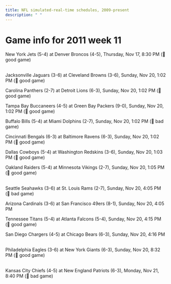 ```yaml
---
title: NFL simulated-real-time schedules, 2009-present
description: " "
---
```


# Game info for 2011 week 11

New York Jets (5-4) at Denver Broncos (4-5), Thursday, Nov 17, 8:30 PM (:football: good game)

<br/>Jacksonville Jaguars (3-6) at Cleveland Browns (3-6), Sunday, Nov 20, 1:02 PM (:football: good game)

Carolina Panthers (2-7) at Detroit Lions (6-3), Sunday, Nov 20, 1:02 PM (:football: good game)

Tampa Bay Buccaneers (4-5) at Green Bay Packers (9-0), Sunday, Nov 20, 1:02 PM (:football: good game)

Buffalo Bills (5-4) at Miami Dolphins (2-7), Sunday, Nov 20, 1:02 PM (:red_circle: bad game)

Cincinnati Bengals (6-3) at Baltimore Ravens (6-3), Sunday, Nov 20, 1:02 PM (:football: good game)

Dallas Cowboys (5-4) at Washington Redskins (3-6), Sunday, Nov 20, 1:03 PM (:football: good game)

Oakland Raiders (5-4) at Minnesota Vikings (2-7), Sunday, Nov 20, 1:05 PM (:football: good game)

<br/>Seattle Seahawks (3-6) at St. Louis Rams (2-7), Sunday, Nov 20, 4:05 PM (:red_circle: bad game)

Arizona Cardinals (3-6) at San Francisco 49ers (8-1), Sunday, Nov 20, 4:05 PM

Tennessee Titans (5-4) at Atlanta Falcons (5-4), Sunday, Nov 20, 4:15 PM (:football: good game)

San Diego Chargers (4-5) at Chicago Bears (6-3), Sunday, Nov 20, 4:16 PM

<br/>Philadelphia Eagles (3-6) at New York Giants (6-3), Sunday, Nov 20, 8:32 PM (:football: good game)

<br/>Kansas City Chiefs (4-5) at New England Patriots (6-3), Monday, Nov 21, 8:40 PM (:red_circle: bad game)

